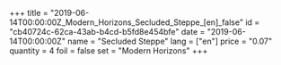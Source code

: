 +++
title = "2019-06-14T00:00:00Z_Modern_Horizons_Secluded_Steppe_[en]_false"
id = "cb40724c-62ca-43ab-b4cd-b5fd8e454bfe"
date = "2019-06-14T00:00:00Z"
name = "Secluded Steppe"
lang = ["en"]
price = "0.07"
quantity = 4
foil = false
set = "Modern Horizons"
+++
